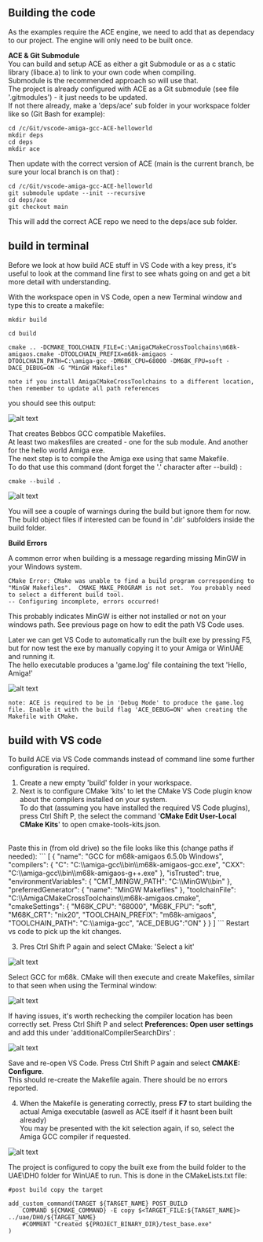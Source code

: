 




Building the code
----



As the examples require the ACE engine, we need to add that as dependacy to our project. The engine will only need to be built once.

**ACE & Git Submodule**
<br>You can build and setup ACE as either a git Submodule or as a c static library (libace.a) to link to your own code when compiling.<br>
Submodule is the recommended approach so will use that.<br>The project is already configured with ACE as a Git submodule (see file '.gitmodules') - it just needs to be updated.<br>
If not there already, make a 'deps/ace' sub folder in your workspace folder like so (Git Bash for example):

```
cd /c/Git/vscode-amiga-gcc-ACE-helloworld
mkdir deps
cd deps
mkdir ace
```
Then update with the correct version of ACE (main is the current branch, be sure your local branch is on that) : 
```
cd /c/Git/vscode-amiga-gcc-ACE-helloworld
git submodule update --init --recursive
cd deps/ace
git checkout main
```
This will add the correct ACE repo we need to the deps/ace sub folder.

build in terminal
---
Before we look at how build ACE stuff in VS Code with a key press, it's useful to look at the command line first to see whats going on and get a bit more detail with understanding.

With the workspace open in VS Code, open a new Terminal window and type this to create a makefile:
```
mkdir build

cd build

cmake .. -DCMAKE_TOOLCHAIN_FILE=C:\AmigaCMakeCrossToolchains\m68k-amigaos.cmake -DTOOLCHAIN_PREFIX=m68k-amigaos -DTOOLCHAIN_PATH=C:\amiga-gcc -DM68K_CPU=68000 -DM68K_FPU=soft -DACE_DEBUG=ON -G "MinGW Makefiles"
```

 ``note if you install AmigaCMakeCrossToolchains to a different location, then remember to update all path references``

you should see this output:

![alt text](images/terminal-ace-build.jpg "VS Code Terminal output")

That creates Bebbos GCC compatible Makefiles.<br> At least two makesfiles are created - one for the sub module. And another for the hello world Amiga exe.
<br>The next step is to compile the Amiga exe using that same Makefile.<br>
To do that use this command (dont forget the '.' character after --build) :

```
cmake --build . 
```

![alt text](images/terminal-ace-build-output.jpg "VS Code Terminal output")

You will see a couple of warnings during the build but ignore them for now.<br>
The build object files if interested can be found in '.dir' subfolders inside the build folder. 

**Build Errors**

A common error when building is a message regarding missing MinGW in your Windows system.
```
CMake Error: CMake was unable to find a build program corresponding to "MinGW Makefiles".  CMAKE_MAKE_PROGRAM is not set.  You probably need to select a different build tool.
-- Configuring incomplete, errors occurred!
```
This probably indicates MinGW is either not installed or not on your windows path. See previous page on how to edit the path VS Code uses.

Later we can get VS Code to automatically run the built exe by pressing F5, but for now test the exe by manually copying it to your Amiga or WinUAE and running it. 
<br>The hello executable produces a 'game.log' file containing the text 'Hello, Amiga!'

![alt text](images/ace-hello-log.jpg "hello log output")

``note: ACE is required to be in 'Debug Mode' to produce the game.log file.
Enable it with the build flag 'ACE_DEBUG=ON' when creating the Makefile with CMake.``





build with VS code
--

To build ACE via VS Code commands instead of command line some further configuration is required.<br>
1. Create a new empty 'build' folder in your workspace.
2. Next is to configure CMake 'kits' to let the CMake VS Code plugin know about the compilers installed on your system.<br>To do that (assuming you have installed the required VS Code plugins), press Ctrl Shift P, the select the command '**CMake Edit User-Local CMake Kits**' to open cmake-tools-kits.json.
<br>
Paste this in (from old drive) so the file looks like this (change paths if needed):
```
[
  {
    "name": "GCC for m68k-amigaos 6.5.0b Windows",
    "compilers": {
      "C": "C:\\amiga-gcc\\bin\\m68k-amigaos-gcc.exe",
      "CXX": "C:\\amiga-gcc\\bin\\m68k-amigaos-g++.exe"
    },
    "isTrusted": true,
    "environmentVariables": {
      "CMT_MINGW_PATH": "C:\\MinGW\\bin"
    },
    "preferredGenerator": {
      "name": "MinGW Makefiles"
    },
    "toolchainFile": "C:\\AmigaCMakeCrossToolchains\\m68k-amigaos.cmake",
    "cmakeSettings": {
      "M68K_CPU": "68000",
      "M68K_FPU": "soft",
      "M68K_CRT": "nix20",
      "TOOLCHAIN_PREFIX": "m68k-amigaos",
      "TOOLCHAIN_PATH": "C:\\amiga-gcc",
      "ACE_DEBUG":"ON"
    }
  }
]
```
Restart vs code to pick up the kit changes.

3. Pres Ctrl Shift P again and select CMake: 'Select a kit'

![alt text](images/vscode-f7-kit-selection.jpg "select a kit")

Select GCC for m68k. CMake will then execute and create Makefiles, similar to that seen when using the Terminal window:

![alt text](images/vscode-select-a-kit-result.jpg "VS Code Terminal output")

If having issues, it's worth rechecking the compiler location has been correctly set. Press Ctrl Shift P and select **Preferences: Open user settings** and add this under 'additionalCompilerSearchDirs' :

![alt text](images/vscode-settings-additional-compiler.jpg "creating make files")

Save and re-open VS Code. Press Ctrl Shift P again and select **CMAKE: Configure**. 
<br>This should re-create the Makefile again. There should be no errors reported.

4. When the Makefile is generating correctly, press **F7** to start building the actual Amiga executable (aswell as ACE itself if it hasnt been built already)
<br>You may be presented with the kit selection again, if so, select the Amiga GCC compiler if requested.

![alt text](images/vscode-build-hello.jpg "building")

The project is configured to copy the built exe from the build folder to the UAE\DH0 folder for WinUAE to run.
This is done in the CMakeLists.txt file:
```
#post build copy the target

add_custom_command(TARGET ${TARGET_NAME} POST_BUILD
    COMMAND ${CMAKE_COMMAND} -E copy $<TARGET_FILE:${TARGET_NAME}> ../uae/DH0/${TARGET_NAME}
    #COMMENT "Created ${PROJECT_BINARY_DIR}/test_base.exe"
)
```
